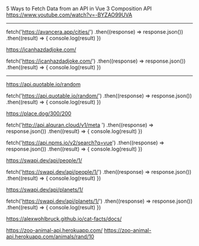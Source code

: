 5 Ways to Fetch Data from an API in Vue 3 Composition API
https://www.youtube.com/watch?v=-BYZAO99UVA

************************************************

fetch('https://avancera.app/cities/')
.then((response) => response.json())
.then((result) => {
console.log(result)
})


https://icanhazdadjoke.com/

fetch('https://icanhazdadjoke.com/')
.then((response) => response.json())
.then((result) => {
console.log(result)
})

*************************************************

https://api.quotable.io/random

fetch('https://api.quotable.io/random/')
.then((response) => response.json())
.then((result) => {
console.log(result)
})

https://place.dog/300/200

fetch('http://api.alquran.cloud/v1/meta ')
.then((response) => response.json())
.then((result) => {
console.log(result)
})

fetch('https://api.npms.io/v2/search?q=vue')
.then((response) => response.json())
.then((result) => {
console.log(result)
})

https://swapi.dev/api/people/1/

fetch('https://swapi.dev/api/people/1/')
.then((response) => response.json())
.then((result) => {
console.log(result)
})

https://swapi.dev/api/planets/1/

fetch('https://swapi.dev/api/planets/1/')
.then((response) => response.json())
.then((result) => {
console.log(result)
})


https://alexwohlbruck.github.io/cat-facts/docs/

https://zoo-animal-api.herokuapp.com/
https://zoo-animal-api.herokuapp.com/animals/rand/10
